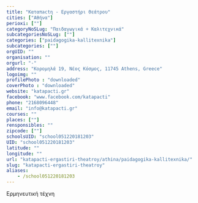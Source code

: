 ```yaml
---
title: "Καταπactη - Εργαστήρι Θεάτρου"
cities: ["Αθήνα"]
perioxi: [""]
categoryNoSLug: "Παιδαγωγικά + Καλιτεχνικά"
subcategoriesNoSLug: [""]
categories: ["paidagogika-kallitexnika"]
subcategories: [""]
orgUID: ""
organisation: ""
orgurl: "-"
address: "Κορομηλά 19, Νέος Κόσμος, 11745 Athens, Greece"
logoimg: ""
profilePhoto : "downloaded"
coverPhoto : "downloaded"
website: "katapacti.gr"
facebook: "www.facebook.com/katapacti"
phone: "2168096448"
email: "info@katapacti.gr"
courses: ""
places: [""]
rensponsibles: ""
zipcode: [""]
schoolsUID: "school051220181203"
UID: "school051220181203"
latitude: ""
longitude: ""
url: "katapacti-ergastiri-theatroy/athina/paidagogika-kallitexnika/"
slug: "katapacti-ergastiri-theatroy"
aliases:
    - /school051220181203
---
```





Ερμηνευτική τέχνη